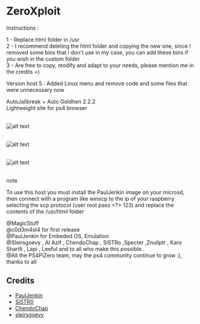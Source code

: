 # ZeroXploit
Instructions :

1 - Replace html folder in /usr <br>
2 - I recommend deleting the html folder and copying the new one, since I removed some bins that I don't use in my case, you can add these bins if you wish in the custom folder<br>
3 - Are free to copy, modify and adapt to your needs, please mention me in the credits =)<br>

Version host 5 : Added Linux menu and remove code and some files that were unnecessary now

AutoJailbreak + Auto Goldhen 2.2.2<br>
Lightweight site for ps4 browser<br>
<br>

![alt text](https://i.ibb.co/sygKS1k/ss1.jpg)<br><br>

![alt text](https://i.ibb.co/r6m7r67/ss2.jpg)<br><br>

![alt text](https://i.ibb.co/zm47y0r/unknown-1.png)<br><br>

note 

To use this host you must install the PaulJenkin image on your microsd, then connect with a program like winscp to the ip of your raspberry selecting the scp protocol (user root pass <?> 123) and replace the contents of the /usr/html folder

@MagicStuff<br>
@c0d3m4st4 for first release<br>
@PaulJenkin for Embeded OS, Emulation<br>
@Sleirsgoevy , Al Azif , ChendoChap , SiSTRo ,Specter ,Znullptr , Karo Sharifi , Lapi , Leeful and to all who make this possible..<br>
@All the PS4PiZero team, may the ps4 community continue to grow :), thanks to all

## Credits

- [PaulJenkin](https://github.com/PaulJenkin/PS4RaspberryPi)
- [SiSTR0](https://github.com/SiSTR0)
- [ChendoChap](https://github.com/ChendoChap)
- [sleirsgoevy](https://github.com/sleirsgoevy)
